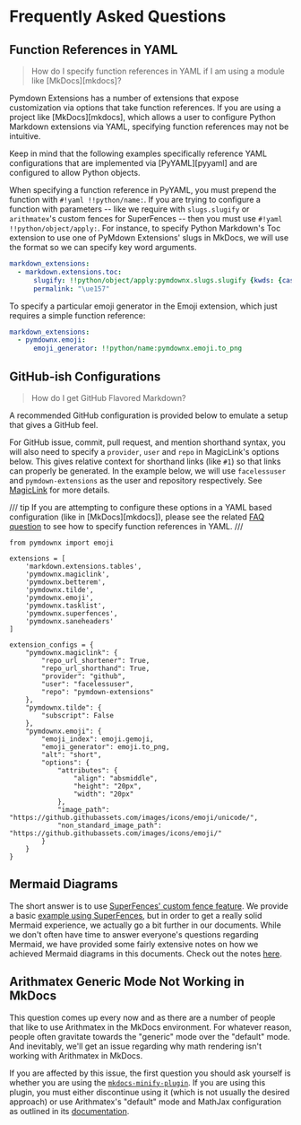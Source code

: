 # Frequently Asked Questions

## Function References in YAML

> How do I specify function references in YAML if I am using a module like [MkDocs][mkdocs]?

Pymdown Extensions has a number of extensions that expose customization via options that take function references. If
you are using a project like [MkDocs][mkdocs], which allows a user to configure Python Markdown extensions via YAML,
specifying function references may not be intuitive.

Keep in mind that the following examples specifically reference YAML configurations that are implemented via
[PyYAML][pyyaml] and are configured to allow Python objects.

When specifying a function reference in PyYAML, you must prepend the function with `#!yaml !!python/name:`. If you are
trying to configure a function with parameters -- like we require with `slugs.slugify` or `arithmatex`'s custom fences
for SuperFences -- then you must use `#!yaml !!python/object/apply:`. For instance, to specify Python Markdown's Toc
extension to use one of PyMdown Extensions' slugs in MkDocs, we will use the format so we can specify key word
arguments.

```yaml
markdown_extensions:
  - markdown.extensions.toc:
      slugify: !!python/object/apply:pymdownx.slugs.slugify {kwds: {case: lower}}
      permalink: "\ue157"
```

To specify a particular emoji generator in the Emoji extension, which just requires a simple function reference:

```yaml
markdown_extensions:
  - pymdownx.emoji:
      emoji_generator: !!python/name:pymdownx.emoji.to_png
```

## GitHub-ish Configurations

> How do I get GitHub Flavored Markdown?

A recommended GitHub configuration is provided below to emulate a setup that gives a GitHub feel.

For GitHub issue, commit, pull request, and mention shorthand syntax, you will also need to specify a `provider`, `user`
and `repo` in MagicLink's options below. This gives relative context for shorthand links (like `#1`) so that links can
properly be generated.  In the example below, we will use `facelessuser` and `pymdown-extensions` as the user and
repository respectively. See [MagicLink](./extensions/magiclink.md) for more details.

/// tip
If you are attempting to configure these options in a YAML based configuration (like in [MkDocs][mkdocs]), please
see the related [FAQ question](#function-references-in-yaml) to see how to specify function references in YAML.
///

```py3
from pymdownx import emoji

extensions = [
    'markdown.extensions.tables',
    'pymdownx.magiclink',
    'pymdownx.betterem',
    'pymdownx.tilde',
    'pymdownx.emoji',
    'pymdownx.tasklist',
    'pymdownx.superfences',
    'pymdownx.saneheaders'
]

extension_configs = {
    "pymdownx.magiclink": {
        "repo_url_shortener": True,
        "repo_url_shorthand": True,
        "provider": "github",
        "user": "facelessuser",
        "repo": "pymdown-extensions"
    },
    "pymdownx.tilde": {
        "subscript": False
    },
    "pymdownx.emoji": {
        "emoji_index": emoji.gemoji,
        "emoji_generator": emoji.to_png,
        "alt": "short",
        "options": {
            "attributes": {
                "align": "absmiddle",
                "height": "20px",
                "width": "20px"
            },
            "image_path": "https://github.githubassets.com/images/icons/emoji/unicode/",
            "non_standard_image_path": "https://github.githubassets.com/images/icons/emoji/"
        }
    }
}
```

## Mermaid Diagrams

The short answer is to use [SuperFences' custom fence feature](./extensions/superfences.md#custom-fences). We provide
a basic [example using SuperFences](./extensions/superfences.md#uml-diagram-example), but in order to get a really
solid Mermaid experience, we actually go a bit further in our documents. While we don't often have time to answer
everyone's questions regarding Mermaid, we have provided some fairly extensive notes on how we achieved Mermaid diagrams
in this documents. Check out the notes [here](./extras/mermaid.md).

## Arithmatex Generic Mode Not Working in MkDocs

This question comes up every now and as there are a number of people that like to use Arithmatex in the MkDocs
environment. For whatever reason, people often gravitate towards the "generic" mode over the "default" mode. And
inevitably, we'll get an issue regarding why math rendering isn't working with Arithmatex in MkDocs.

If you are affected by this issue, the first question you should ask yourself is whether you are using the
[`mkdocs-minify-plugin`](https://github.com/byrnereese/mkdocs-minify-plugin). If you are using this plugin, you must
either discontinue using it (which is not usually the desired approach) or use Arithmatex's "default" mode and MathJax
configuration as outlined in its [documentation](./extensions/arithmatex.md#loading-mathjax).
